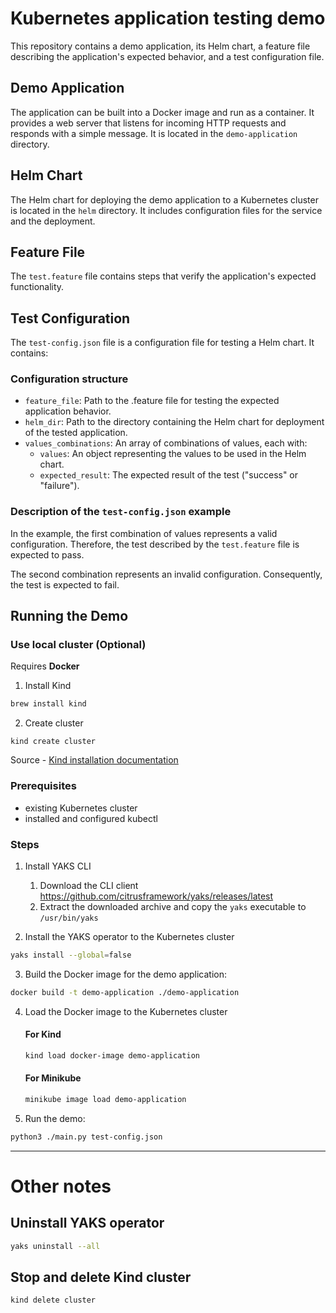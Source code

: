 # Kubernetes application testing demo 
This repository contains a demo application, its Helm chart, a feature file describing the application's expected behavior, and a test configuration file.

## Demo Application

The application can be built into a Docker image and run as a container. It provides a web server that listens for incoming HTTP requests and responds with a simple message.
It is located in the `demo-application` directory.

## Helm Chart

The Helm chart for deploying the demo application to a Kubernetes cluster is located in the `helm` directory. It includes configuration files for the service and the deployment.

## Feature File

The `test.feature` file contains steps that verify the application's expected functionality.

## Test Configuration

The `test-config.json` file is a configuration file for testing a Helm chart. It contains:
### Configuration structure
- `feature_file`: Path to the .feature file for testing the expected application behavior.
- `helm_dir`: Path to the directory containing the Helm chart for deployment of the tested application.
- `values_combinations`: An array of combinations of values, each with:
    - `values`: An object representing the values to be used in the Helm chart.
    - `expected_result`: The expected result of the test ("success" or "failure").

### Description of the `test-config.json` example
In the example, the first combination of values represents a valid configuration. Therefore, the test described by the `test.feature` file is expected to pass.

The second combination represents an invalid configuration. Consequently, the test is expected to fail.

## Running the Demo

### Use local cluster (Optional)
Requires **Docker**
1. Install Kind
```bash
brew install kind
```
2. Create cluster
```
kind create cluster
```

Source - [Kind installation documentation](https://kind.sigs.k8s.io/docs/user/quick-start#installation)

### Prerequisites

- existing Kubernetes cluster
- installed and configured kubectl

### Steps

1. Install YAKS CLI
    1. Download the CLI client https://github.com/citrusframework/yaks/releases/latest
    2. Extract the downloaded archive and copy the `yaks` executable to `/usr/bin/yaks`

2. Install the YAKS operator to the Kubernetes cluster
```bash
yaks install --global=false
```

3. Build the Docker image for the demo application:

```bash
docker build -t demo-application ./demo-application
```

4. Load the Docker image to the Kubernetes cluster

    #### For Kind
    ```bash
    kind load docker-image demo-application
    ```
    #### For Minikube
    ```bash
    minikube image load demo-application
    ```

4. Run the demo:

```bash
python3 ./main.py test-config.json
```

---
# Other notes
## Uninstall YAKS operator
```bash
yaks uninstall --all
```
## Stop and delete Kind cluster
```bash
kind delete cluster
```